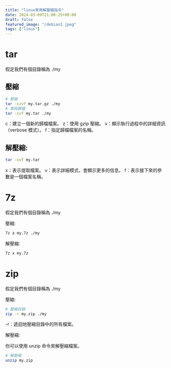 ```yaml
---
title: "linux常用解壓縮指令"
date: 2024-03-09T21:00:25+08:00
draft: false
featured_image: "/debian1.jpeg"
tags: ["linux"]
---
```


# tar

假定我們有個目錄稱為 ./my

## 壓縮

```bash
# 壓縮
tar -czvf my.tar.gz ./my
# 單純歸檔
tar -cvf my.tar ./my
```

c：建立一個新的歸檔檔案。
z：使用 gzip 壓縮。
v：顯示執行過程中的詳細資訊（verbose 模式）。
f：指定歸檔檔案的名稱。

## 解壓縮:

```bash
tar -xvf my.tar
```

x：表示提取檔案。
v：表示詳細模式，會顯示更多的信息。
f：表示接下來的參數是一個檔案名稱。

# 7z

假定我們有個目錄稱為 ./my

壓縮:

```bash
7z a my.7z ./my
```

解壓縮:

```bash
7z x my.7z
```

# zip

假定我們有個目錄稱為 ./my

壓縮:

```bash
# 壓縮目錄
zip -r my.zip ./my
```

-r：遞迴地壓縮目錄中的所有檔案。

解壓縮:

你可以使用 unzip 命令來解壓縮檔案。

```bash
# 解壓縮
unzip my.zip
```
